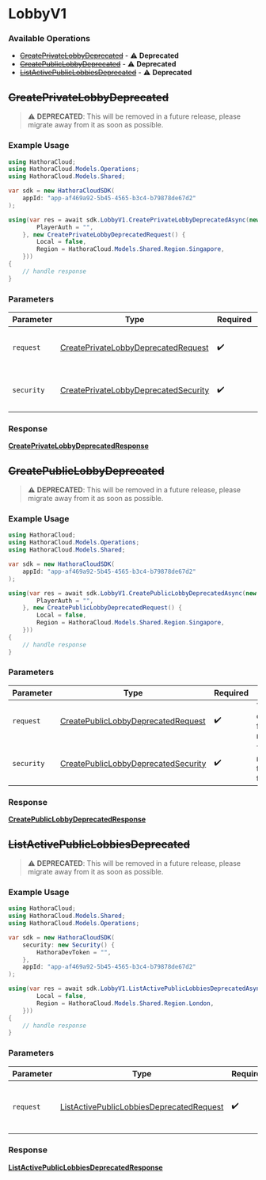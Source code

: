 # LobbyV1

### Available Operations

* [~~CreatePrivateLobbyDeprecated~~](#createprivatelobbydeprecated) - :warning: **Deprecated**
* [~~CreatePublicLobbyDeprecated~~](#createpubliclobbydeprecated) - :warning: **Deprecated**
* [~~ListActivePublicLobbiesDeprecated~~](#listactivepubliclobbiesdeprecated) - :warning: **Deprecated**

## ~~CreatePrivateLobbyDeprecated~~

> :warning: **DEPRECATED**: This will be removed in a future release, please migrate away from it as soon as possible.

### Example Usage

```csharp
using HathoraCloud;
using HathoraCloud.Models.Operations;
using HathoraCloud.Models.Shared;

var sdk = new HathoraCloudSDK(
    appId: "app-af469a92-5b45-4565-b3c4-b79878de67d2"
);

using(var res = await sdk.LobbyV1.CreatePrivateLobbyDeprecatedAsync(new CreatePrivateLobbyDeprecatedSecurity() {
        PlayerAuth = "",
    }, new CreatePrivateLobbyDeprecatedRequest() {
        Local = false,
        Region = HathoraCloud.Models.Shared.Region.Singapore,
    }))
{
    // handle response
}
```

### Parameters

| Parameter                                                                                               | Type                                                                                                    | Required                                                                                                | Description                                                                                             |
| ------------------------------------------------------------------------------------------------------- | ------------------------------------------------------------------------------------------------------- | ------------------------------------------------------------------------------------------------------- | ------------------------------------------------------------------------------------------------------- |
| `request`                                                                                               | [CreatePrivateLobbyDeprecatedRequest](../../models/operations/CreatePrivateLobbyDeprecatedRequest.md)   | :heavy_check_mark:                                                                                      | The request object to use for the request.                                                              |
| `security`                                                                                              | [CreatePrivateLobbyDeprecatedSecurity](../../models/operations/CreatePrivateLobbyDeprecatedSecurity.md) | :heavy_check_mark:                                                                                      | The security requirements to use for the request.                                                       |


### Response

**[CreatePrivateLobbyDeprecatedResponse](../../models/operations/CreatePrivateLobbyDeprecatedResponse.md)**


## ~~CreatePublicLobbyDeprecated~~

> :warning: **DEPRECATED**: This will be removed in a future release, please migrate away from it as soon as possible.

### Example Usage

```csharp
using HathoraCloud;
using HathoraCloud.Models.Operations;
using HathoraCloud.Models.Shared;

var sdk = new HathoraCloudSDK(
    appId: "app-af469a92-5b45-4565-b3c4-b79878de67d2"
);

using(var res = await sdk.LobbyV1.CreatePublicLobbyDeprecatedAsync(new CreatePublicLobbyDeprecatedSecurity() {
        PlayerAuth = "",
    }, new CreatePublicLobbyDeprecatedRequest() {
        Local = false,
        Region = HathoraCloud.Models.Shared.Region.Singapore,
    }))
{
    // handle response
}
```

### Parameters

| Parameter                                                                                             | Type                                                                                                  | Required                                                                                              | Description                                                                                           |
| ----------------------------------------------------------------------------------------------------- | ----------------------------------------------------------------------------------------------------- | ----------------------------------------------------------------------------------------------------- | ----------------------------------------------------------------------------------------------------- |
| `request`                                                                                             | [CreatePublicLobbyDeprecatedRequest](../../models/operations/CreatePublicLobbyDeprecatedRequest.md)   | :heavy_check_mark:                                                                                    | The request object to use for the request.                                                            |
| `security`                                                                                            | [CreatePublicLobbyDeprecatedSecurity](../../models/operations/CreatePublicLobbyDeprecatedSecurity.md) | :heavy_check_mark:                                                                                    | The security requirements to use for the request.                                                     |


### Response

**[CreatePublicLobbyDeprecatedResponse](../../models/operations/CreatePublicLobbyDeprecatedResponse.md)**


## ~~ListActivePublicLobbiesDeprecated~~

> :warning: **DEPRECATED**: This will be removed in a future release, please migrate away from it as soon as possible.

### Example Usage

```csharp
using HathoraCloud;
using HathoraCloud.Models.Shared;
using HathoraCloud.Models.Operations;

var sdk = new HathoraCloudSDK(
    security: new Security() {
        HathoraDevToken = "",
    },
    appId: "app-af469a92-5b45-4565-b3c4-b79878de67d2"
);

using(var res = await sdk.LobbyV1.ListActivePublicLobbiesDeprecatedAsync(new ListActivePublicLobbiesDeprecatedRequest() {
        Local = false,
        Region = HathoraCloud.Models.Shared.Region.London,
    }))
{
    // handle response
}
```

### Parameters

| Parameter                                                                                                       | Type                                                                                                            | Required                                                                                                        | Description                                                                                                     |
| --------------------------------------------------------------------------------------------------------------- | --------------------------------------------------------------------------------------------------------------- | --------------------------------------------------------------------------------------------------------------- | --------------------------------------------------------------------------------------------------------------- |
| `request`                                                                                                       | [ListActivePublicLobbiesDeprecatedRequest](../../models/operations/ListActivePublicLobbiesDeprecatedRequest.md) | :heavy_check_mark:                                                                                              | The request object to use for the request.                                                                      |


### Response

**[ListActivePublicLobbiesDeprecatedResponse](../../models/operations/ListActivePublicLobbiesDeprecatedResponse.md)**

